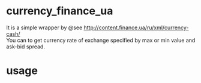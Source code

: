currency_finance_ua
===================

It is a simple wrapper by @see http://content.finance.ua/ru/xml/currency-cash/ <br>
You can to get currency rate of exchange specified by max or min value and ask-bid spread.

usage
===================
